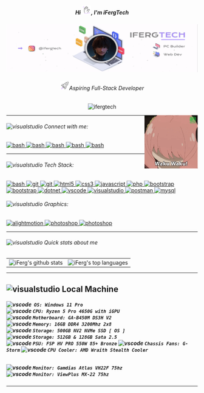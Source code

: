 <!-- Introduction -->
<h5 align="center">Hi <img src="https://raw.githubusercontent.com/ifergtech/ifergtech/main/wave-ezgif.com-effects.gif" width="24" height="24" alt="laptop gif" />, I'm iFergTech</h5>
<!-- Banner -->
<div align="center"> <img src="https://raw.githubusercontent.com/ifergtech/ifergtech/main/ifergtech-banner0169549-ezgif.com-video-to-gif-converter.gif"> </div>
<!-- Aspiring Full-Stack Developer -->
<h6 align="center"><img src="https://raw.githubusercontent.com/ifergtech/ifergtech/main/rocket-ezgif.com-effects.gif" width="24" height="24" alt="laptop gif"/>Aspiring Full-Stack Developer</h6>
<!-- Profile views -->
<p align="center"> <img src="https://komarev.com/ghpvc/?username=ifergtech&label=Profile%20views&color=AC90FE&style=flat" alt="ifergtech" /> </p>
<!-- GIF Anya Waku Waku -->
<img align="right" alt="Coding" width="140" height="140" src="https://raw.githubusercontent.com/ifergtech/ifergtech/main/waku-waku.webp">

<hr> <!-- <hr> horizontal line -->
<!------------------------------------------------------------------------------------------------------------------------------------------------>
<!-- Connect with me -->
<h6 align="left"><img src="https://cdn-icons-png.flaticon.com/128/1325/1325130.png" alt="visualstudio" width="15" height="15"> Connect with me:</h6>
<p align="left"> <!-- Start -> Connect with Me --> 
<!-- Instagram -->  
<a href="https://instagram.com/ifergtech" target="_blank" rel="noreferrer">
<img src="https://cdn.icon-icons.com/icons2/122/PNG/512/instagram_socialnetwork_20033.png" alt="bash" width="24" height="24"/> </a>
<!-- Steam --> 
<a href="https://steamcommunity.com/id/ferguzus" target="_blank" rel="noreferrer"> 
<img src="https://cdn.icon-icons.com/icons2/3880/PNG/256/steam_icon_245550.png" alt="bash" width="22" height="22"/> </a>
<!-- Discord --> 
<a href="https://discord.com/invite/vmNWrHeT" target="_blank" rel="noreferrer"> 
<img src="https://cdn.icon-icons.com/icons2/3880/PNG/256/discord_icon_245522.png" alt="bash" width="22" height="22"/> </a>
<!-- Tiktok --> 
<a href="https://www.tiktok.com/@ifergtech" target="_blank" rel="noreferrer"> 
<img src="https://cdn.icon-icons.com/icons2/2246/PNG/512/tiktok_tik_tok_logo_icon_134936.png" alt="bash" width="24" height="24"/> </a>
<!-- Gmail --> 
<a href="mailto:r99993140@gmail.com" target="_blank" rel="noreferrer"> 
<img src="https://cdn-icons-png.flaticon.com/128/732/732200.png" alt="bash" width="20" height="20"/> </a>
</p> <!-- End -> Connect with Me --> 

<hr> <!-- <hr> horizontal line -->
<!------------------------------------------------------------------------------------------------------------------------------------------------>
<!-- Languages and Tools -->
<h6 align="left"><img src="https://cdn-icons-png.flaticon.com/128/2888/2888407.png" alt="visualstudio" width="15" height="15"> Tech Stack:</h6>
<p align="left"> <!-- Start -> Languages and Tools -->
<!-- Bash -->   
<a href="https://www.gnu.org/software/bash/" target="_blank" rel="noreferrer"> 
<img src="https://cdn.icon-icons.com/icons2/2530/PNG/512/bash_button_icon_151886.png" alt="bash" width="40" height="15"/> </a>
<!-- Git -->   
<a href="https://git-scm.com/" target="_blank" rel="noreferrer"> 
<img src="https://www.vectorlogo.zone/logos/git-scm/git-scm-icon.svg" alt="git" width="20" height="20"/> </a>
<!-- Github -->     
<a href="https://github.com/" target="_blank" rel="noreferrer"> 
<img src="https://cdn.icon-icons.com/icons2/3053/PNG/512/github_macos_bigsur_icon_190140.png" alt="git" width="20" height="20"/> </a>
<!-- HTML -->    
<a href="https://www.w3.org/html/" target="_blank" rel="noreferrer"> 
<img src="https://cdn.icon-icons.com/icons2/2790/PNG/96/html_filetype_icon_177535.png" alt="html5" width="20" height="20"/> </a> 
<!-- CSS -->  
<a href="https://www.w3schools.com/css/" target="_blank" rel="noreferrer"> 
<img src="https://cdn.icon-icons.com/icons2/2790/PNG/96/css_filetype_icon_177544.png" alt="css3" width="20" height="20"/> </a>
<!-- Javascript -->  
<a href="https://developer.mozilla.org/en-US/docs/Web/JavaScript" target="_blank" rel="noreferrer"> 
<img src="https://cdn-icons-png.flaticon.com/128/136/136530.png" alt="javascript" width="20" height="20"/> </a>
<!-- PHP --> 
<a href="https://www.php.net" target="_blank" rel="noreferrer"> 
<img src="https://cdn-icons-png.flaticon.com/128/2306/2306154.png" alt="php" width="20" height="20"/> </a> 
<!-- Bootstrap --> 
<a href="https://getbootstrap.com" target="_blank" rel="noreferrer"> 
<img src="https://pluspng.com/img-png/bootstrap-logo-vector-png-bem-with-bootstrap-bootstrap-logo-1024.png" alt="bootstrap" width="20" height="20"/> </a> 
<!-- JQuery -->   
<a href="https://jquery.com/" target="_blank" rel="noreferrer"> 
<img src="https://cdn.icon-icons.com/icons2/2415/PNG/512/jquery_plain_wordmark_logo_icon_146445.png" alt="bootstrap" width="20" height="20"/> </a> 
<!-- Visual Basic --> 
<a href="https://learn.microsoft.com/en-us/dotnet/visual-basic/" target="_blank" rel="noreferrer"> 
<img src="https://www.mmdtech.com/wp-content/uploads/visual-basic-in-urdu1.png" alt="dotnet" width="25" height="18"/> </a> 
  
<!-- Alight Motion --> 
<!-- <a href="https://www.alightmotionapk.com/alight-motion-for-pc/" target="_blank" rel="noreferrer"> 
<img src="https://www.alightmotionapk.com/wp-content/uploads/2021/09/cropped-cropped-alight-motion-1.png" alt="alightmotion" width="20" height="20"/> </a> 
<a href="https://www.adobe.com/products/photoshop-lightroom.html" target="_blank" rel="noreferrer"> 
<img src="https://cdn-icons-png.flaticon.com/128/5611/5611075.png" alt="photoshop" width="20" height="20"/> </a> 
<a href="https://adobe-illustrator-draw.fileplanet.com/apk" target="_blank" rel="noreferrer"> 
<img src="https://cdn-icons-png.flaticon.com/128/5968/5968465.png" alt="photoshop" width="20" height="20"/> </a>
  -->
  
<!-- Visual Studio Code --> 
<a href="https://code.visualstudio.com/" target="_blank" rel="noreferrer"> 
<img src="https://cdn.icon-icons.com/icons2/2107/PNG/512/file_type_vscode_icon_130084.png" alt="vscode" width="20" height="20"/> </a> 
<!-- Visual Studio --> 
<a href="https://visualstudio.microsoft.com/vs/" target="_blank" rel="noreferrer"> 
<img src="https://visualstudio.microsoft.com/wp-content/uploads/2021/10/Product-Icon.svg" alt="visualstudio" width="20" height="20"/> </a> 
<!-- Postman --> 
<a href="https://postman.com" target="_blank" rel="noreferrer"> 
<img src="https://www.vectorlogo.zone/logos/getpostman/getpostman-icon.svg" alt="postman" width="20" height="20"/> </a>
<!-- MySql --> 
<a href="https://www.mysql.com/" target="_blank" rel="noreferrer"> 
<img src="https://cdn.icon-icons.com/icons2/3053/PNG/96/mysql_workbench_macos_bigsur_icon_189924.png" alt="mysql" width="22" height="22"/> </a> 
</p> <!-- End -> Languages and Tools -->

<!-- Graphics -->
<h6 align="left"><img src="https://cdn.icon-icons.com/icons2/1852/PNG/512/iconfinder-browserwindowwithstats-4417108_116626.png" alt="visualstudio" width="15" height="15"> Graphics:</h6>
<p>
  <!-- Alight Motion --> 
<a href="https://www.alightmotionapk.com/alight-motion-for-pc/" target="_blank" rel="noreferrer"> 
<img src="https://www.alightmotionapk.com/wp-content/uploads/2021/09/cropped-cropped-alight-motion-1.png" alt="alightmotion" width="20" height="20"/> </a> 
<!-- Adobe Lightroom --> 
<a href="https://www.adobe.com/products/photoshop-lightroom.html" target="_blank" rel="noreferrer"> 
<img src="https://cdn-icons-png.flaticon.com/128/5611/5611075.png" alt="photoshop" width="20" height="20"/> </a>
<!-- Adobe Draw --> 
<a href="https://adobe-illustrator-draw.fileplanet.com/apk" target="_blank" rel="noreferrer"> 
<img src="https://cdn-icons-png.flaticon.com/128/5968/5968465.png" alt="photoshop" width="20" height="20"/> </a>
</p>

<hr> <!-- <hr> horizontal line -->
<!------------------------------------------------------------------------------------------------------------------------------------------------>
<!-- Quick Stats about me -->
<h6><img src="https://cdn.icon-icons.com/icons2/883/PNG/512/5_icon-icons.com_68890.png" alt="visualstudio" width="15" height="15"> Quick stats about me</h6>
<table> 
  <tr>
    <td> <!-- iFergTech's Github Stats -->
      <img src="https://github-readme-stats.vercel.app/api?username=ifergtech&show_icons=true&title_color=AC90FE&icon_color=AC90FE&text_color=B5C0D0&bg_color=202528&count_private=true" alt="iFerg's github stats" />
    </td>
    <td> <!-- Most Used Languages -->
      <img src="https://github-readme-stats.vercel.app/api/top-langs/?username=ifergtech&show_icons=true&title_color=AC90FE&icon_color=AC90FE&text_color=B5C0D0&bg_color=202528&count_private=true&layout=compact" alt="iFerg's top languages" />
    </td>
  </tr>
</table>

<hr> <!-- <hr> horizontal line -->

<!-- Local Machine & Peripherals -->
<!-- <h6><img src="https://cdn-icons-png.flaticon.com/128/732/732225.png" alt="visualstudio" width="15" height="15"> Local Machine & Peripherals</h6> 
<div align="center"> <img src="https://raw.githubusercontent.com/ifergtech/ifergtech/main/rig.png.png"> </div> 
<hr> <!-- <hr> horizontal line -->

<!-- Commented Coded Local Machine & Peripherals Specs -->

<!------------------------------------------------------------------------------------------------------------------------------------------------>
<!-- Local Machine & Peripherals -->
## <img src="https://cdn-icons-png.flaticon.com/128/6126/6126663.png" alt="visualstudio" width="20" height="20"> Local Machine
<h5>
  
<img src="https://cdn-icons-png.flaticon.com/128/732/732225.png" alt="vscode" width="15" height="15"/>&nbsp;<!-- 20 --> 
`
 OS: Windows 11 Pro
`  
<img src="https://cdn-icons-png.flaticon.com/128/10890/10890189.png" alt="vscode" width="20" height="20"/> <!-- Procesor: -->  <!--  -->
`
  CPU: Ryzen 5 Pro 4650G with iGPU
`  
<img src="https://icon-icons.com/icons2/476/PNG/256/motherboard_46935.png" alt="vscode" width="20" height="20"/>  <!-- MOBO: -->
`
  Motherboard: GA-B450M DS3H V2
`  
<img src="https://cdn-icons-png.flaticon.com/128/8651/8651153.png" alt="vscode" width="20" height="20"/>  <!-- RAM: -->
`
  Memory: 16GB DDR4 3200Mhz 2x8
`  
<img src="https://cdn-icons-png.flaticon.com/128/9111/9111352.png" alt="vscode" width="20" height="20"/>  <!-- NVME SSD: -->
`
  Storage: 500GB NV2 NVMe SSD [ OS ]
`  
<img src="https://cdn-icons-png.flaticon.com/128/4854/4854407.png" alt="vscode" width="20" height="20"/>  <!-- SSD: -->
`
  Storage: 512GB & 128GB Sata 2.5
`  
<img src="https://cdn-icons-png.flaticon.com/128/7005/7005117.png" alt="vscode" width="20" height="20"/>   <!-- PSU: -->
`
   PSU: FSP HV PRO 550W 85+ Bronze
`
<img src="https://cdn-icons-png.flaticon.com/128/7005/7005117.png" alt="vscode" width="20" height="20"/>   <!-- PSU: -->
`
   Chassis Fans: G-Storm
`
<img src="https://cdn-icons-png.flaticon.com/128/11152/11152964.png" alt="vscode" width="20" height="20"/>  <!-- Cooler: -->
`
   CPU Cooler: AMD Wraith Stealth Cooler
`

## 
<h5>
  
<img src="https://cdn-icons-png.flaticon.com/128/9346/9346075.png" alt="vscode" width="20" height="20"/>   <!-- Primary Monitor: -->
`
   Monitor: Gamdias Atlas VH22F 75hz
`  
<img src="https://cdn-icons-png.flaticon.com/128/11152/11152802.png" alt="vscode" width="20" height="20"/>  <!-- Secondary Monitor: -->
`
   Monitor: ViewPlus MX-22 75hz
`  


</h5>

<hr>


